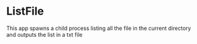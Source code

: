 # ListFile

This app spawns a child process listing all the file in the current directory and outputs the list in a txt file